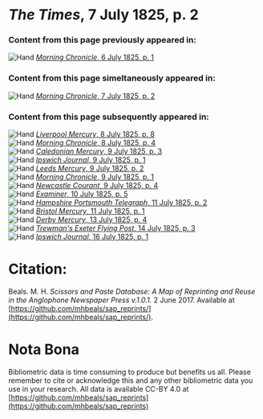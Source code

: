# *The Times*, 7 July 1825, p. 2  
  
### Content from this page previously appeared in:  
![Hand](http://scissorsandpaste.net/wp-content/uploads/2017/06/smallhandpointer.png) [*Morning Chronicle*, 6 July 1825, p. 1](https://mhbeals.github.io/sap_html/Morning-Chronicle/Morning-Chronicle-6-July-1825-p-1)  
  
### Content from this page simeltaneously appeared in:  
![Hand](http://scissorsandpaste.net/wp-content/uploads/2017/06/smallhandpointer.png) [*Morning Chronicle*, 7 July 1825, p. 2](https://mhbeals.github.io/sap_html/Morning-Chronicle/Morning-Chronicle-7-July-1825-p-2)  
  
### Content from this page subsequently appeared in:  
![Hand](http://scissorsandpaste.net/wp-content/uploads/2017/06/smallhandpointer.png) [*Liverpool Mercury*, 8 July 1825, p. 8](https://mhbeals.github.io/sap_html/Liverpool-Mercury/Liverpool-Mercury-8-July-1825-p-8)  
![Hand](http://scissorsandpaste.net/wp-content/uploads/2017/06/smallhandpointer.png) [*Morning Chronicle*, 8 July 1825, p. 4](https://mhbeals.github.io/sap_html/Morning-Chronicle/Morning-Chronicle-8-July-1825-p-4)  
![Hand](http://scissorsandpaste.net/wp-content/uploads/2017/06/smallhandpointer.png) [*Caledonian Mercury*, 9 July 1825, p. 3](https://mhbeals.github.io/sap_html/Caledonian-Mercury/Caledonian-Mercury-9-July-1825-p-3)  
![Hand](http://scissorsandpaste.net/wp-content/uploads/2017/06/smallhandpointer.png) [*Ipswich Journal*, 9 July 1825, p. 1](https://mhbeals.github.io/sap_html/Ipswich-Journal/Ipswich-Journal-9-July-1825-p-1)  
![Hand](http://scissorsandpaste.net/wp-content/uploads/2017/06/smallhandpointer.png) [*Leeds Mercury*, 9 July 1825, p. 2](https://mhbeals.github.io/sap_html/Leeds-Mercury/Leeds-Mercury-9-July-1825-p-2)  
![Hand](http://scissorsandpaste.net/wp-content/uploads/2017/06/smallhandpointer.png) [*Morning Chronicle*, 9 July 1825, p. 1](https://mhbeals.github.io/sap_html/Morning-Chronicle/Morning-Chronicle-9-July-1825-p-1)  
![Hand](http://scissorsandpaste.net/wp-content/uploads/2017/06/smallhandpointer.png) [*Newcastle Courant*, 9 July 1825, p. 4](https://mhbeals.github.io/sap_html/Newcastle-Courant/Newcastle-Courant-9-July-1825-p-4)  
![Hand](http://scissorsandpaste.net/wp-content/uploads/2017/06/smallhandpointer.png) [*Examiner*, 10 July 1825, p. 5](https://mhbeals.github.io/sap_html/Examiner/Examiner-10-July-1825-p-5)  
![Hand](http://scissorsandpaste.net/wp-content/uploads/2017/06/smallhandpointer.png) [*Hampshire Portsmouth Telegraph*, 11 July 1825, p. 2](https://mhbeals.github.io/sap_html/Hampshire-Portsmouth-Telegraph/Hampshire-Portsmouth-Telegraph-11-July-1825-p-2)  
![Hand](http://scissorsandpaste.net/wp-content/uploads/2017/06/smallhandpointer.png) [*Bristol Mercury*, 11 July 1825, p. 1](https://mhbeals.github.io/sap_html/Bristol-Mercury/Bristol-Mercury-11-July-1825-p-1)  
![Hand](http://scissorsandpaste.net/wp-content/uploads/2017/06/smallhandpointer.png) [*Derby Mercury*, 13 July 1825, p. 4](https://mhbeals.github.io/sap_html/Derby-Mercury/Derby-Mercury-13-July-1825-p-4)  
![Hand](http://scissorsandpaste.net/wp-content/uploads/2017/06/smallhandpointer.png) [*Trewman's Exeter Flying Post*, 14 July 1825, p. 3](https://mhbeals.github.io/sap_html/Trewman's-Exeter-Flying-Post/Trewman's-Exeter-Flying-Post-14-July-1825-p-3)  
![Hand](http://scissorsandpaste.net/wp-content/uploads/2017/06/smallhandpointer.png) [*Ipswich Journal*, 16 July 1825, p. 1](https://mhbeals.github.io/sap_html/Ipswich-Journal/Ipswich-Journal-16-July-1825-p-1)  


# Citation: 

Beals. M. H. *Scissors and Paste Database: A Map of Reprinting and Reuse in the Anglophone Newspaper Press v.1.0.1.* 2 June 2017. Available at [https://github.com/mhbeals/sap_reprints/](https://github.com/mhbeals/sap_reprints/). 

# Nota Bona

Bibliometric data is time consuming to produce but benefits us all. Please remember to cite or acknowledge this and any other bibliometric data you use in your research. All data is available CC-BY 4.0 at [https://github.com/mhbeals/sap_reprints](https://github.com/mhbeals/sap_reprints)